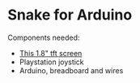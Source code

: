 # Snake for Arduino
Components needed:
- [This 1.8" tft screen](https://www.adafruit.com/product/358)
- Playstation joystick
- Arduino, breadboard and wires
